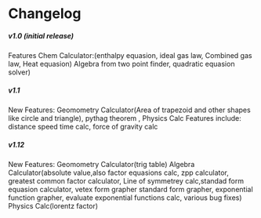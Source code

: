 # Changelog #



##### v1.0 (initial release) #####
Features Chem Calculator:(enthalpy equasion, ideal gas law, Combined gas law, Heat equasion) Algebra from two point finder, quadratic equasion solver)

##### v1.1 #####
New Features: Geomometry Calculator(Area of trapezoid and other shapes like circle and triangle), pythag theorem ,  Physics Calc Features include: distance speed time calc, force of gravity calc

##### v1.12 #####
New Features: Geomometry Calculator(trig table) Algebra Calculator(absolute value,also 
factor equasions calc, zpp calculator, greatest common factor calculator, Line of symmetrey calc,standad form equasion calculator, vetex form grapher standard form grapher, exponential function grapher, evaluate exponential functions calc, various bug fixes) Physics Calc(lorentz factor)